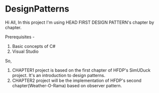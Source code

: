 # DesignPatterns
Hi All, In this project I'm using HEAD FIRST DESIGN PATTERN's chapter by chapter.

Prerequisites -

1) Basic concepts of C#
2) Visual Studio


So,

1) CHAPTER1 project is based on the first chapter of HFDP's SimUDuck project. It's an introduction to design patterns.
2) CHAPTER2 project will be the implementation of HFDP's second chapter(Weather-O-Rama) based on observer pattern.

